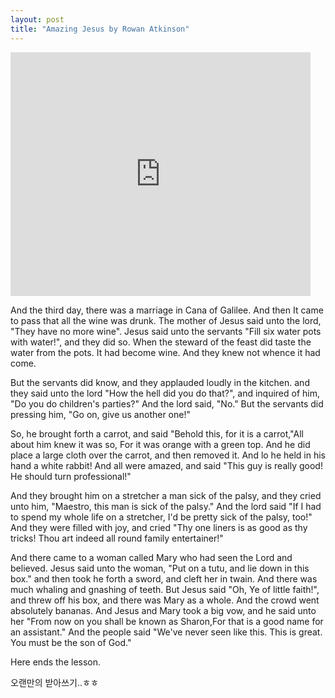 ```yaml
---
layout: post
title: "Amazing Jesus by Rowan Atkinson"
---
```


<iframe title="YouTube video player" width="480" height="390" src="http://www.youtube.com/embed/fTzXJMU1sLc" frameborder="0" allowfullscreen=""></iframe>

And the third day, there was a marriage in Cana of Galilee. And then It came to pass that all the wine was drunk. The mother of Jesus said unto the lord, "They have no more wine". Jesus said unto the servants "Fill six water pots with water!", and they did so. When the steward of the feast did taste the water from the pots. It had become wine. And they knew not whence it had come.

But the servants did know, and they applauded loudly in the kitchen. and they said unto the lord "How the hell did you do that?", and inquired of him, "Do you do children's parties?" And the lord said, "No." But the servants did pressing him, "Go on, give us another one!"

So, he brought forth a carrot, and said "Behold this, for it is a carrot,"All about him knew it was so, For it was orange with a green top. And he did place a large cloth over the carrot, and then removed it. And lo he held in his hand a white rabbit! And all were amazed, and said "This guy is really good! He should turn professional!"

And they brought him on a stretcher a man sick of the palsy, and they cried unto him, "Maestro, this man is sick of the palsy."
And the lord said "If I had to spend my whole life on a stretcher, I'd be pretty sick of the palsy, too!" And they were filled with joy, and cried "Thy one liners is as good as thy tricks! Thou art indeed all round family entertainer!"

And there came to a woman called Mary who had seen the Lord and believed. Jesus said unto the woman, "Put on a tutu, and lie down in this box." and then took he forth a sword, and cleft her in twain. And there was much whaling and gnashing of teeth. 
But Jesus said "Oh, Ye of little faith!", and threw off his box, and there was Mary as a whole. And the crowd went absolutely bananas. And Jesus and Mary took a big vow, and he said unto her "From now on you shall be known as Sharon,For that is a good name for an assistant." And the people said "We've never seen like this. This is great. You must be the son of God."

Here ends the lesson.

오랜만의 받아쓰기..ㅎㅎ

